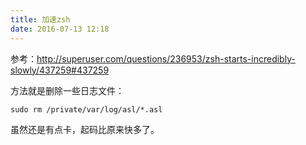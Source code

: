 ```yaml
---
title: 加速zsh
date: 2016-07-13 12:18
---
```

参考：<http://superuser.com/questions/236953/zsh-starts-incredibly-slowly/437259#437259>

方法就是删除一些日志文件：

    sudo rm /private/var/log/asl/*.asl

虽然还是有点卡，起码比原来快多了。
